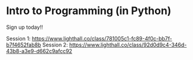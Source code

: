 # Intro to Programming (in Python)

Sign up today!!

Session 1: https://www.lighthall.co/class/781005c1-fc89-4f0c-bb7f-b7f4652fab8b
Session 2: https://www.lighthall.co/class/92d0d9c4-346d-43b8-a3e9-d662c9afcc92